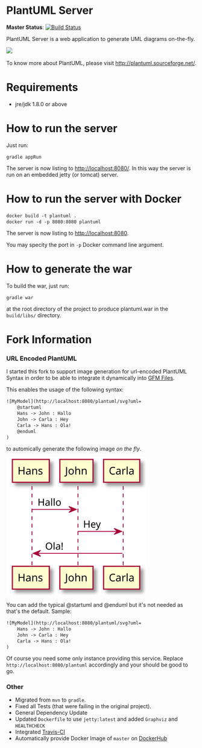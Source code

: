 PlantUML Server 
===============
**Master Status**: 
[![Build Status](https://travis-ci.org/rado0x54/plantuml-server.png?branch=master)](https://travis-ci.org/rado0x54/plantuml-server)

PlantUML Server is a web application to generate UML diagrams on-the-fly.

![](screenshots/screenshot.png)
 
To know more about PlantUML, please visit http://plantuml.sourceforge.net/.

Requirements
============

 * jre/jdk 1.8.0 or above

How to run the server
=====================

Just run:

```
gradle appRun
```

The server is now listing to [http://localhost:8080/](http://localhost:8080/).
In this way the server is run on an embedded jetty (or tomcat) server. 


How to run the server with Docker
=================================

```
docker build -t plantuml .
docker run -d -p 8080:8080 plantuml
```

The server is now listing to [http://localhost:8080](http://localhost:8080).

You may specity the port in `-p` Docker command line argument.


How to generate the war
=======================

To build the war, just run:

```
gradle war
```

at the root directory of the project to produce plantuml.war in the `build/libs/` directory.


Fork Information
=======================

### URL Encoded PlantUML

I started this fork to support image generation for url-encoded PlantUML Syntax
in order to be able to integrate it dynamically into
[GFM Files](https://help.github.com/articles/about-writing-and-formatting-on-github/).

This enables the usage of the following syntax:

    ![MyModel](http://localhost:8080/plantuml/svg?uml=
        @startuml
        Hans -> John : Hallo
        John -> Carla : Hey
        Carla -> Hans : Ola!
        @enduml
    )
    
to automically generate the following image *on the fly*.

![MyModel](screenshots/sequence_example.svg)

You can add the typical @startuml and @enduml but it's not needed as that's the default. Sample:

    ![MyModel](http://localhost:8080/plantuml/svg?uml=
        Hans -> John : Hallo
        John -> Carla : Hey
        Carla -> Hans : Ola!
    )

Of course you need some only instance providing this service. Replace `http://localhost:8080/plantuml` accordingly and your should be good to go.

### Other
 - Migrated from `mvn` to `gradle`.
 - Fixed all Tests (that were failing in the original project).
 - General Dependency Update
 - Updated `Dockerfile` to use `jetty:latest` and added `Graphviz` and `HEALTHCHECK`
 - Integrated [Travis-CI](https://travis-ci.org/rado0x54/plantuml-server)
 - Automatically provide Docker Image of `master` on [DockerHub](https://hub.docker.com/r/rado0x54/plantuml)
